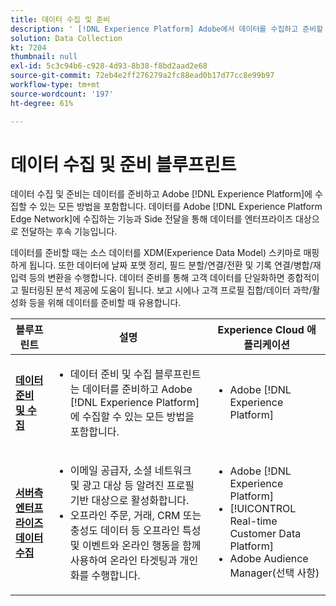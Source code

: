 ```yaml
---
title: 데이터 수집 및 준비
description: ' [!DNL Experience Platform] Adobe에서 데이터를 수집하고 준비할 수 있는 방법을 알아봅니다.'
solution: Data Collection
kt: 7204
thumbnail: null
exl-id: 5c3c94b6-c928-4d93-8b38-f8bd2aad2e68
source-git-commit: 72eb4e2ff276279a2fc88ead0b17d77cc8e99b97
workflow-type: tm+mt
source-wordcount: '197'
ht-degree: 61%

---
```


# 데이터 수집 및 준비 블루프린트

데이터 수집 및 준비는 데이터를 준비하고 Adobe [!DNL Experience Platform]에 수집할 수 있는 모든 방법을 포함합니다. 데이터를 Adobe [!DNL Experience Platform Edge Network]에 수집하는 기능과 Side 전달을 통해 데이터를 엔터프라이즈 대상으로 전달하는 후속 기능입니다.

데이터를 준비할 때는 소스 데이터를 XDM(Experience Data Model) 스키마로 매핑하게 됩니다. 또한 데이터에 날짜 포맷 정리, 필드 분할/연결/전환 및 기록 연결/병합/재입력 등의 변환을 수행합니다. 데이터 준비를 통해 고객 데이터를 단일화하면 종합적이고 필터링된 분석 제공에 도움이 됩니다. 보고 시에나 고객 프로필 집합/데이터 과학/활성화 등을 위해 데이터를 준비할 때 유용합니다.

| 블루프린트 | 설명 | Experience Cloud 애플리케이션 |
|---|---|---|
| **[데이터 준비 및 수집](ingestion.md)** | <ul><li>데이터 준비 및 수집 블루프린트는 데이터를 준비하고 Adobe [!DNL Experience Platform]에 수집할 수 있는 모든 방법을 포함합니다.</ul></li> | <ul><li> Adobe [!DNL Experience Platform] </ul></li> |
| **[서버측 엔터프라이즈 데이터 수집](server-side-collection.md)** | <ul><li>이메일 공급자, 소셜 네트워크 및 광고 대상 등 알려진 프로필 기반 대상으로 활성화합니다. </li><li>오프라인 주문, 거래, CRM 또는 충성도 데이터 등 오프라인 특성 및 이벤트와 온라인 행동을 함께 사용하여 온라인 타겟팅과 개인화를 수행합니다.</li></ul> | <ul><li>Adobe [!DNL Experience Platform]</li><li> [!UICONTROL Real-time Customer Data Platform]</li><li>Adobe Audience Manager(선택 사항)</li></ul> |
